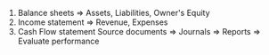 1. Balance sheets => Assets, Liabilities, Owner's Equity
2. Income statement => Revenue, Expenses
3. Cash Flow statement
Source documents => Journals => Reports => Evaluate performance 